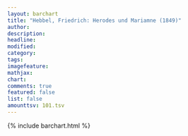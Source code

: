 ```yaml
---
layout: barchart
title: "Hebbel, Friedrich: Herodes und Mariamne (1849)"
author:
description:
headline:
modified:
category:
tags:
imagefeature: 
mathjax: 
chart: 
comments: true
featured: false
list: false
amounttsv: 101.tsv
---
```

{% include barchart.html %}

